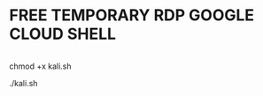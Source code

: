 # FREE TEMPORARY RDP GOOGLE CLOUD SHELL

```wget -O kali.sh https://raw.githubusercontent.com/FakeRajbhx/Test/main/kali.sh > /dev/null 2>&1
```

chmod +x kali.sh

./kali.sh
